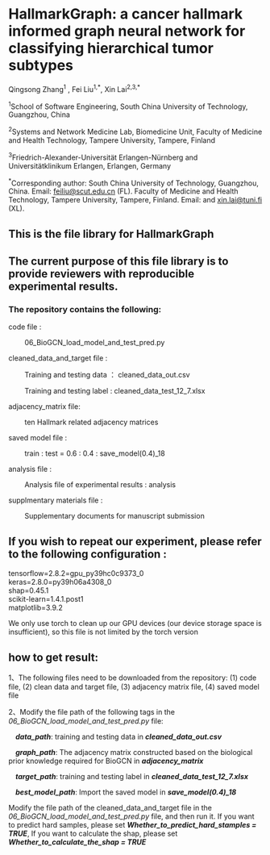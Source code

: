 # HallmarkGraph: a cancer hallmark informed graph neural network for classifying hierarchical tumor subtypes

Qingsong Zhang<sup>1</sup> , Fei Liu<sup>1,\*</sup>, Xin Lai<sup>2,3,\*</sup> 

<sup>1</sup>School of Software Engineering, South China University of Technology, Guangzhou, China 

<sup>2</sup>Systems and Network Medicine Lab, Biomedicine Unit, Faculty of Medicine and Health Technology, Tampere University, Tampere, Finland

<sup>3</sup>Friedrich-Alexander-Universität Erlangen-Nürnberg and Universitätklinikum Erlangen,  Erlangen, Germany

<sup>\*</sup>Corresponding author: South China University of Technology, Guangzhou, China. Email: feiliu@scut.edu.cn (FL). Faculty of Medicine and Health Technology, Tampere University, Tampere, Finland. Email: and xin.lai@tuni.fi (XL).



## This is the file library for HallmarkGraph

## The current purpose of this file library is to provide reviewers with reproducible experimental results.
### The repository contains the following:

code file :           

&emsp;&emsp; 06_BioGCN_load_model_and_test_pred.py        

cleaned_data_and_target file :          

&emsp;&emsp; Training and testing data ： cleaned_data_out.csv       

&emsp;&emsp; Training and testing label :   cleaned_data_test_12_7.xlsx  

adjacency_matrix file:

&emsp;&emsp; ten Hallmark related adjacency matrices            

saved model file :           

&emsp;&emsp; train : test = 0.6 : 0.4 : save_model(0.4)_18         

analysis file :   

&emsp;&emsp; Analysis file of experimental results : analysis    

supplmentary materials file :

&emsp;&emsp; Supplementary documents for manuscript submission


## If you wish to repeat our experiment, please refer to the following configuration :     

tensorflow=2.8.2=gpu_py39hc0c9373_0    
keras=2.8.0=py39h06a4308_0     
shap=0.45.1    
scikit-learn=1.4.1.post1    
matplotlib=3.9.2    

We only use torch to clean up our GPU devices (our device storage space is insufficient), so this file is not limited by the torch version

## how to get result:

1、The following files need to be downloaded from the repository: (1) code file, (2) clean data and target file, (3) adjacency matrix file, (4) saved model file

2、Modify the file path of the following tags in the _06_BioGCN_load_model_and_test_pred.py_ file:

&emsp;_**data_path**_:  training and testing data in _**cleaned_data_out.csv**_

&emsp;_**graph_path**_: The adjacency matrix constructed based on the biological prior knowledge required for BioGCN in _**adjacency_matrix**_

&emsp;_**target_path**_: training and testing label in _**cleaned_data_test_12_7.xlsx**_

&emsp;_**best_model_path**_: Import the saved model in ***save_model(0.4)_18***

Modify the file path of the cleaned_data_and_target file in the _06_BioGCN_load_model_and_test_pred.py_ file, and then run it. If you want to predict hard samples, please set _**Whether_to_predict_hard_stamples = TRUE**_, If you want to calculate the shap, please set _**Whether_to_calculate_the_shap = TRUE**_
